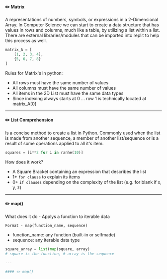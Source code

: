 

#### ✏️ Matrix

A representations of numbers, symbols, or expressions in a 2-Dimensional Array. In Computer Science we can start to create a data structure that has values in rows and columns, much like a table, by utilizing a list within a list. There are external libraries/modules that can be imported into replit to help this process as well.

```python
matrix_A = [
    [1, 2, 3, 4],
    {5, 6, 7, 8}
]
```

Rules for Matrix's in python:
- All rows must have the same number of values
- All columns must have the same number of values
- All items in the 2D List must have the same data types
- Since indexing always starts at 0 ... row 1 is technically located at matrix_A[0]

---

#### ✏️ List Comprehension

Is a concise method to create a list in Python. Commonly used when the list is made from another sequence, a member of another list/sequence or is a result of some operations applied to all it's item.

```python
squares = [i**2 for i in ranhe(10)]
```


How does it work?
- A Square Bracket containing an expression that describes the list
- 1+ ```for clause``` to explain its items
- 0+ ```if clauses``` depending on the complexity of the list (e.g. for blank if x, y, z)

---

#### ✏️ map()

What does it do - Applys a function to iterable data

```Format - map(function_name, sequence)```

- function_name: any function (built-in or selfmade) 
- sequence: any iterable data type

```python
square_array = list(map(square, array)
# square is the function, # array is the sequence

---

#### ✏️ map()
  
